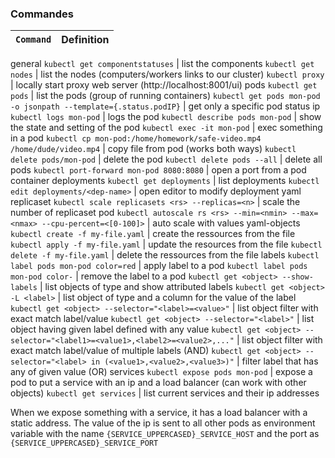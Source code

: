 
### Commandes

`Command` | Definition
--- | ---
general
`kubectl get componentstatuses` | list the components
`kubectl get nodes` | list the nodes (computers/workers links to our cluster)
`kubectl proxy` | locally start proxy web server (http://localhost:8001/ui)
pods
`kubectl get pods` | list the pods (group of running containers)
`kubectl get pods mon-pod -o jsonpath --template={.status.podIP}` | get only a specific pod status ip
`kubectl logs mon-pod` | logs the pod
`kubectl describe pods mon-pod` | show the state and setting of the pod 
`kubectl exec -it mon-pod` | exec something in a pod
`kubectl cp mon-pod:/home/homework/safe-video.mp4 /home/dude/video.mp4` | copy file from pod (works both ways)
`kubectl delete pods/mon-pod` | delete the pod
`kubectl delete pods --all` | delete all pods
`kubectl port-forward mon-pod 8080:8080` | open a port from a pod container
deployments
`kubectl get deployments` | list deployments
`kubectl edit deployments/<dep-name>` | open editor to modify deployment yaml
replicaset
`kubectl scale replicasets <rs> --replicas=<n>` | scale the number of replicaset pod
`kubectl autoscale rs <rs> --min=<nmin> --max=<nmax> --cpu-percent=<[0-100]>` | auto scale with values
yaml-objects
`kubectl create -f my-file.yaml` | create the ressources from the file
`kubectl apply -f my-file.yaml` | update the resources from the file
`kubectl delete -f my-file.yaml` | delete the ressources from the file
labels
`kubectl label pods mon-pod color=red` | apply label to a pod
`kubectl label pods mon-pod color-` | remove the label to a pod
`kubectl get <object> --show-labels` | list objects of type and show attributed labels
`kubectl get <object> -L <label>` | list object of type and a column for the value of the label
`kubectl get <object> --selector="<label>=<value>"` | list object filter with exact match label/value
`kubectl get <object> --selector="<label>"` | list object having given label defined with any value
`kubectl get <object> --selector="<label1>=<value1>,<label2>=<value2>,..."` | list object filter with exact match label/value of multiple labels  (AND)
`kubectl get <object> --selector="<label> in (<value1>,<value2>,<value3>)"` | filter label that has any of given value (OR)
services
`kubectl expose pods mon-pod` | expose a pod to put a service with an ip and a load balancer (can work with other objects)
`kubectl get services` | list current services and their ip addresses



When we expose something with a service, it has a load balancer with a static address. The value of the ip is sent to all other pods as environment variable with the name `{SERVICE_UPPERCASED}_SERVICE_HOST` and the port as `{SERVICE_UPPERCASED}_SERVICE_PORT`
